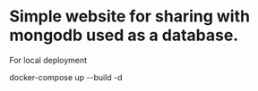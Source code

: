 # Simple website for sharing with mongodb used as a database.

For local deployment

docker-compose up --build -d
